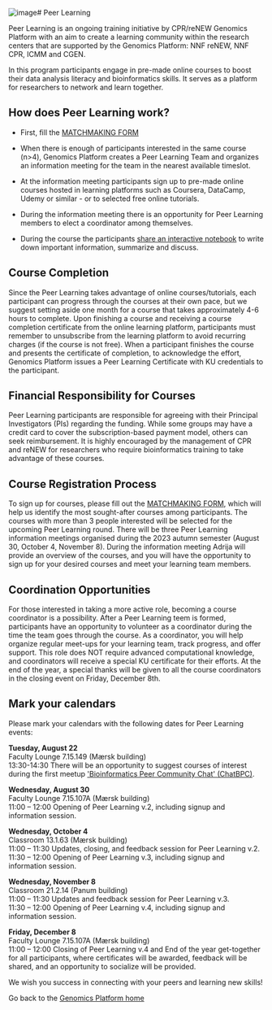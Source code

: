 ![image](https://github.com/sundgenomics/sundgenomics.github.io/assets/12237326/df4290e9-2e59-4ab2-8ee0-896c188ce34b)# Peer Learning

Peer Learning is an ongoing training initiative by CPR/reNEW Genomics Platform with an aim to create a learning community within the research centers that are supported by the Genomics Platform: NNF reNEW, NNF CPR, ICMM and CGEN.

In this program participants engage in pre-made online courses to boost their data analysis literacy and bioinformatics skills. It serves as a platform for researchers to network and learn together.


## How does Peer Learning work? 

- First, fill the [MATCHMAKING FORM](https://forms.office.com/e/JEpg10V4t1)
  
- When there is enough of participants interested in the same course (n>4), Genomics Platform creates a Peer Learning Team and organizes an information meeting for the team in the nearest available timeslot.
  
- At the information meeting participants sign up to pre-made online courses hosted in learning platforms such as Coursera, DataCamp, Udemy or similar - or to selected free online tutorials.
  
- During the information meeting there is an opportunity for Peer Learning members to elect a coordinator among themselves.

- During the course the participants [share an interactive notebook](https://alumni.sharepoint.com/:o:/s/UCPH_SUND_GENOMICS_PLATFORM/Eke4QysbIlBPvm8GDbtu0qUBJ6sjQ8G79b_WBZddycfO1A?e=JrToHu) to write down important information, summarize and discuss.


## Course Completion

Since the Peer Learning takes advantage of online courses/tutorials, each participant can progress through the courses at their own pace, but we suggest setting aside one month for a course that takes approximately 4-6 hours to complete. Upon finishing a course and receiving a course completion certificate from the online learning platform, participants must remember to unsubscribe from the learning platform to avoid recurring charges (if the course is not free). When a participant finishes the course and presents the certificate of completion, to acknowledge the effort, Genomics Platform issues a Peer Learning Certificate with KU credentials to the participant.


## Financial Responsibility for Courses 

Peer Learning participants are responsible for agreeing with their Principal Investigators (PIs) regarding the funding. While some groups may have a credit card to cover the subscription-based payment model, others can seek reimbursement. It is highly encouraged by the management of CPR and reNEW for researchers who require bioinformatics training to take advantage of these courses.

## Course Registration Process 

To sign up for courses, please fill out the [MATCHMAKING FORM](https://forms.office.com/e/JEpg10V4t1), which will help us identify the most sought-after courses among participants. The courses with more than 3 people interested will be selected for the upcoming Peer Learning round. There will be three Peer Learning information meetings organised during the 2023 autumn semester (August 30, October 4, November 8). During the information meeting Adrija will provide an overview of the courses, and you will have the opportunity to sign up for your desired courses and meet your learning team members.

## Coordination Opportunities 

For those interested in taking a more active role, becoming a course coordinator is a possibility. After a Peer Learning teem is formed, participants have an opportunity to volunteer as a coordinator during the time the team goes through the course.  As a coordinator, you will help organize regular meet-ups for your learning team, track progress, and offer support. This role does NOT require advanced computational knowledge, and coordinators will receive a special KU certificate for their efforts. At the end of the year, a special thanks will be given to all the course coordinators in the closing event on Friday, December 8th. 

## Mark your calendars
Please mark your calendars with the following dates for Peer Learning events:

**Tuesday, August 22**  
Faculty Lounge 7.15.149 (Mærsk building)  
13:30-14:30  There will be an opportunity to suggest courses of interest during the first meetup ['Bioinformatics Peer Community Chat' (ChatBPC)](https://sundgenomics.github.io/ChatBPC/).

**Wednesday, August 30**  
Faculty Lounge 7.15.107A (Mærsk building)  
11:00 – 12:00  Opening of Peer Learning v.2, including signup and information session.  

**Wednesday, October 4**  
Classroom 13.1.63 (Mærsk building)  
11:00 – 11:30  Updates, closing, and feedback session for Peer Learning v.2.  
11:30 – 12:00  Opening of Peer Learning v.3, including signup and information session.  

**Wednesday, November 8**  
Classroom 21.2.14 (Panum building)  
11:00 – 11:30  Updates and feedback session for Peer Learning v.3.  
11:30 – 12:00  Opening of Peer Learning v.4, including signup and information session.  

**Friday, December 8**  
Faculty Lounge 7.15.107A (Mærsk building)  
11:00 – 12:00  Closing of Peer Learning v.4 and End of the year get-together for all participants, where certificates will be awarded, feedback will be shared, and an opportunity to socialize will be provided.

We wish you success in connecting with your peers and learning new skills!

Go back to the [Genomics Platform home](https://sundgenomics.github.io)

